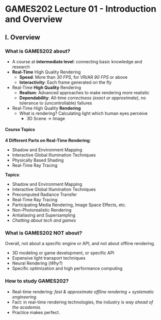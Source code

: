 # GAMES202 Lecture 01 - Introduction and Overview

## I. Overview

### What is GAMES202 about?

- A course at **intermediate level**: connecting basic knowledge and research
- **Real-Time** High Quality Rendering
  - **Speed**: More than *30 FPS*, for VR/AR *90 FPS* or above
  - **Interactivity**: Each frame generated on the fly
- Real-Time **High Quality** Rendering
  - **Realism**: Advanced approaches to make rendering more realistic
  - **Dependability**: All-time *correctness (exact or approximate)*, no tolerance to (uncontrollable) failures
- Real-Time High Quality **Rendering**
  - What is rendering? Calculating light which human eyes perceive
    - 3D Scene -> Image



#### Course Topics

**4 Different Parts on Real-Time Rendering**:

- Shadow and Environment Mapping
- Interactive Global Illumination Techniques
- Physically Based Shading
- Real-Time Ray Tracing



**Topics**:

- Shadow and Environment Mapping
- Interactive Global Illumination Techniques
- Precomputed Radiance Transfer
- Real-Time Ray Tracing
- Participating Media Rendering, Image Space Effects, etc.
- Non-Photorealistic Rendering
- Antialiasing and Supersampling
- *Chatting about tech and games*



### What is GAMES202 NOT about?

Overall, not about a specific engine or API, and not about offline rendering.

- 3D modeling or game development, or specific API
- Expensive light transport techniques
- Neural Rendering (*Why?*)
- Specific optimization and high performance computing



### How to study GAMES202?

- Real-time rendering: *fast & approximate offline rendering + systematic engineering*.
- Fact: in real-time rendering technologies, the industry is *way ahead of the academia*.
- Practice makes perfect.